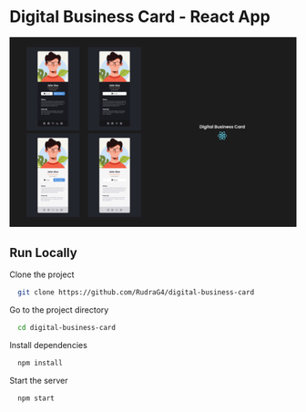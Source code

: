 # Digital Business Card - React App

![image](./digital-business-card-coverimage.png)

## Run Locally

Clone the project

```bash
  git clone https://github.com/RudraG4/digital-business-card
```

Go to the project directory

```bash
  cd digital-business-card
```

Install dependencies

```bash
  npm install
```

Start the server

```bash
  npm start
```
